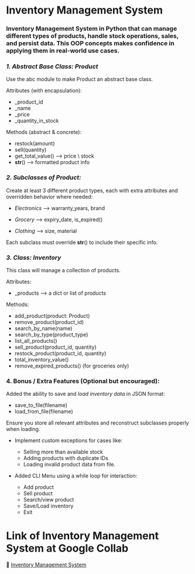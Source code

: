 # Inventory Management System
###  Inventory Management System in Python that can manage different types of products, handle stock operations, sales, and persist data. This OOP concepts makes confidence in applying them in real-world use cases.
###  *1. Abstract Base Class: Product*

Use the abc module to make Product an abstract base class.

Attributes (with encapsulation):

* _product_id
* _name
* _price
* _quantity_in_stock

Methods (abstract & concrete):

* restock(amount)
* sell(quantity)
* get_total_value() --> price \ stock
* __str__() --> formatted product info

###  *2. Subclasses of Product:*

Create at least 3 different product types, each with extra attributes and overridden behavior where needed:

* *Electronics* --> warranty_years, brand

* *Grocery* --> expiry_date, is_expired()

* *Clothing*  --> size, material

Each subclass must override __str__() to include their specific info.

###  *3. Class: Inventory*

This class will manage a collection of products.

Attributes:

* _products --> a dict or list of products

Methods:

* add_product(product: Product)
* remove_product(product_id)
* search_by_name(name)
* search_by_type(product_type)
* list_all_products()
* sell_product(product_id, quantity)
* restock_product(product_id, quantity)
* total_inventory_value()
* remove_expired_products() (for groceries only)

###  4. Bonus / Extra Features (Optional but encouraged):

Added the ability to save and *load inventory data* in JSON format:

* save_to_file(filename)
* load_from_file(filename)

Ensure you store all relevant attributes and reconstruct subclasses properly when loading.

* Implement custom exceptions for cases like:

  * Selling more than available stock
  * Adding products with duplicate IDs
  * Loading invalid product data from file.

* Added CLI Menu using a while loop for interaction:

  * Add product
  * Sell product
  * Search/view product
  * Save/Load inventory
  * Exit

###  



# Link of  Inventory Management System at Google Collab

🔗 [Inventory Management System](https://colab.research.google.com/drive/1rMWZ-YiABvnX9Z7ogm7t-fdgFNdHyUQD)
